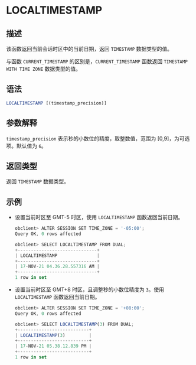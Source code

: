 # LOCALTIMESTAMP

## 描述

该函数返回当前会话时区中的当前日期，返回 `TIMESTAMP` 数据类型的值。

与函数 `CURRENT_TIMESTAMP` 的区别是，`CURRENT_TIMESTAMP` 函数返回 `TIMESTAMP WITH TIME ZONE` 数据类型的值。

## 语法

```sql
LOCALTIMESTAMP [(timestamp_precision)]
```

## 参数解释

`timestamp_precision` 表示秒的小数位的精度，取整数值，范围为 \[0,9\]，为可选项。默认值为 `6`。

## 返回类型

返回 `TIMESTAMP` 数据类型。

## 示例

* 设置当前时区至 GMT-5 时区，使用 `LOCALTIMESTAMP` 函数返回当前日期。

  ```javascript
  obclient> ALTER SESSION SET TIME_ZONE = '-05:00';
  Query OK, 0 rows affected
  
  obclient> SELECT LOCALTIMESTAMP FROM DUAL;
  +------------------------------+
  | LOCALTIMESTAMP               |
  +------------------------------+
  | 17-NOV-21 04.36.28.557316 AM |
  +------------------------------+
  1 row in set
  ```

* 设置当前时区至 GMT+8 时区，且调整秒的小数位精度为 `3`。使用 `LOCALTIMESTAMP` 函数返回当前日期。

  ```javascript
  obclient> ALTER SESSION SET TIME_ZONE = '+08:00';
  Query OK, 0 rows affected
  
  obclient> SELECT LOCALTIMESTAMP(3) FROM DUAL;
  +---------------------------+
  | LOCALTIMESTAMP(3)         |
  +---------------------------+
  | 17-NOV-21 05.38.12.839 PM |
  +---------------------------+
  1 row in set
  ```
